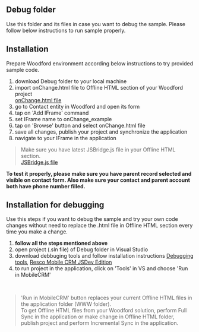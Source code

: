 ## Debug folder

Use this folder and its files in case you want to debug the sample.
Please follow below instructions to run sample properly.

## Installation

Prepare Woodford environment according below instructions to try provided sample code.

1. download Debug folder to your local machine
2. import onChange.html file to Offline HTML section of your Woodford project <br />[onChange.html file](https://github.com/Resconet/JSBridge/blob/master/samples/UI/EntityForm/onChange/onChange.html)
3. go to Contact entity in Woodford and open its form
4. tap on 'Add IFrame' command
5. set IFrame name to onChange_example
6. tap on 'Browse' button and select onChange.html file
7. save all changes, publish your project and synchronize the application
8. navigate to your IFrame in the application

> Make sure you have latest JSBridge.js file in your Offline HTML section.
<br />[JSBridge.js file](https://github.com/Resconet/JSBridge/blob/master/src/JSBridge.js)

**To test it properly, please make sure you have parent record selected and visible on contact form. Also make sure your contact and parent account both have phone number filled.**

## Installation for debugging

Use this steps if you want to debug the sample and try your own code changes without need to replace the .html file in Offline HTML section every time you make a change.

1. **follow all the steps mentioned above**
2. open project (.sln file) of Debug folder in Visual Studio
3. download debbuging tools and follow installation instructions [Debugging tools](https://github.com/Resconet/JSBridge/tree/master/tools), [Resco Mobile CRM JSDev Edition](https://github.com/Resconet/JSBridge/tree/master/MobileCRM)
4. to run project in the application, click on 'Tools' in VS and choose 'Run in MobileCRM'
<br />

> 'Run in MobileCRM' button replaces your current Offline HTML files in the application folder (WWW folder).
<br />To get Offline HTML files from your Woodford solution, perform Full Sync in the application or make change in Offline HTML folder, publish project and perform Incremental Sync in the application.
